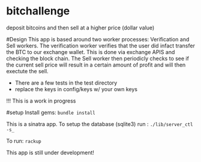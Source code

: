 bitchallenge
============

deposit bitcoins and then sell at a higher price (dollar value)

#Design
This app is based around two worker processes: Verification and Sell workers. The verification worker verifies that the user did infact transfer the BTC to our exchange wallet. This is done via exchange APIS and checking the block chain. The Sell worker then periodicly checks to see if the current sell price will result in a certain amount of profit and will then exectute the sell.

* There are a few tests in the test directory
* replace the keys in config/keys w/ your own keys

!!! This is a work in progress

#setup
Install gems:
`bundle install`

This is a sinatra app. To setup the database (sqlite3) run :
`./lib/server_ctl -s_`

To run:
`rackup`

This app is still under development!


